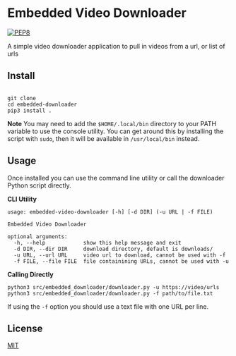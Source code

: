 # Embedded Video Downloader
[![PEP8](https://img.shields.io/badge/code%20style-pep8-orange.svg)](https://www.python.org/dev/peps/pep-0008/)

A simple video downloader application to pull in videos from a url, or list of urls

## Install
```

git clone
cd embedded-downloader
pip3 install .

```

__Note__ You may need to add the `$HOME/.local/bin` directory to your PATH variable to use the console utility. You can get around this by installing the script with `sudo`, then it will be available in `/usr/local/bin` instead.

## Usage

Once installed you can use the command line utility or call the downloader Python script directly.

__CLI Utility__
```
usage: embedded-video-downloader [-h] [-d DIR] (-u URL | -f FILE)

Embedded Video Downloader

optional arguments:
  -h, --help            show this help message and exit
  -d DIR, --dir DIR     download directory, default is downloads/
  -u URL, --url URL     video url to download, cannot be used with -f
  -f FILE, --file FILE  file containining URLs, cannot be used with -u
```

__Calling Directly__
```
python3 src/embedded_downloader/downloader.py -u https://video/urls
python3 src/embedded_downloader/downloader.py -f path/to/file.txt
```

If using the `-f` option you should use a text file with one URL per line.

## License
[MIT](/LICENSE)
